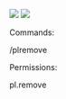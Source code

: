 [![](https://poggit.pmmp.io/shield.state/PluginRemover)](https://poggit.pmmp.io/p/PluginRemover)
[![](https://poggit.pmmp.io/shield.api/PluginRemover)](https://poggit.pmmp.io/p/PluginRemover)

Commands: 

/plremove

Permissions:

pl.remove
